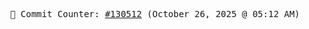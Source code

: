 <p align="center">
    <samp>
        📮 Commit Counter: <a href="https://github.com/Javascript-void0/Javascript-void0/commits/main">#130512</a> (October 26, 2025 @ 05:12 AM)
    </samp>
</p>